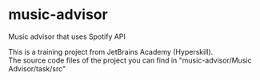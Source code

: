 # music-advisor
Music advisor that uses Spotify API

This is a training project from JetBrains Academy (Hyperskill).  
The source code files of the project you can find in "music-advisor/Music Advisor/task/src"